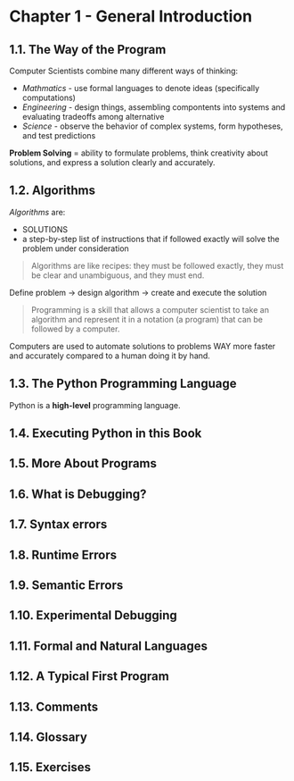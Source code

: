 # Chapter 1 - General Introduction

## 1.1. The Way of the Program

Computer Scientists combine many different ways of thinking:
- _Mathmatics_ - use formal languages to denote ideas (specifically computations)
- _Engineering_ - design things, assembling compontents into systems and evaluating tradeoffs among alternative
- _Science_ - observe the behavior of complex systems, form hypotheses, and test predictions

__Problem Solving__ = ability to formulate problems, think creativity about solutions, and express a solution clearly and accurately.

## 1.2. Algorithms

_Algorithms_ are:
- SOLUTIONS
- a step-by-step list of instructions that if followed exactly will solve the problem under consideration

>Algorithms are like recipes: they must be followed exactly, they must be clear and unambiguous, and they must end.

Define problem -> design algorithm -> create and execute the solution

>Programming is a skill that allows a computer scientist to take an algorithm and represent it in a notation (a program) that can be followed by a computer.

Computers are used to automate solutions to problems WAY more faster and accurately compared to a human doing it by hand.

## 1.3. The Python Programming Language

Python is a __high-level__ programming language.

## 1.4. Executing Python in this Book
## 1.5. More About Programs
## 1.6. What is Debugging?
## 1.7. Syntax errors
## 1.8. Runtime Errors
## 1.9. Semantic Errors
## 1.10. Experimental Debugging
## 1.11. Formal and Natural Languages
## 1.12. A Typical First Program
## 1.13. Comments
## 1.14. Glossary
## 1.15. Exercises
